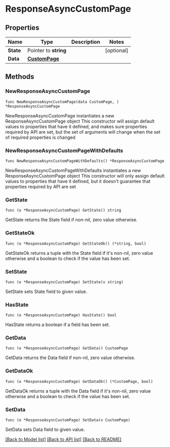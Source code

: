 # ResponseAsyncCustomPage

## Properties

Name | Type | Description | Notes
------------ | ------------- | ------------- | -------------
**State** | Pointer to **string** |  | [optional] 
**Data** | [**CustomPage**](CustomPage.md) |  | 

## Methods

### NewResponseAsyncCustomPage

`func NewResponseAsyncCustomPage(data CustomPage, ) *ResponseAsyncCustomPage`

NewResponseAsyncCustomPage instantiates a new ResponseAsyncCustomPage object
This constructor will assign default values to properties that have it defined,
and makes sure properties required by API are set, but the set of arguments
will change when the set of required properties is changed

### NewResponseAsyncCustomPageWithDefaults

`func NewResponseAsyncCustomPageWithDefaults() *ResponseAsyncCustomPage`

NewResponseAsyncCustomPageWithDefaults instantiates a new ResponseAsyncCustomPage object
This constructor will only assign default values to properties that have it defined,
but it doesn't guarantee that properties required by API are set

### GetState

`func (o *ResponseAsyncCustomPage) GetState() string`

GetState returns the State field if non-nil, zero value otherwise.

### GetStateOk

`func (o *ResponseAsyncCustomPage) GetStateOk() (*string, bool)`

GetStateOk returns a tuple with the State field if it's non-nil, zero value otherwise
and a boolean to check if the value has been set.

### SetState

`func (o *ResponseAsyncCustomPage) SetState(v string)`

SetState sets State field to given value.

### HasState

`func (o *ResponseAsyncCustomPage) HasState() bool`

HasState returns a boolean if a field has been set.

### GetData

`func (o *ResponseAsyncCustomPage) GetData() CustomPage`

GetData returns the Data field if non-nil, zero value otherwise.

### GetDataOk

`func (o *ResponseAsyncCustomPage) GetDataOk() (*CustomPage, bool)`

GetDataOk returns a tuple with the Data field if it's non-nil, zero value otherwise
and a boolean to check if the value has been set.

### SetData

`func (o *ResponseAsyncCustomPage) SetData(v CustomPage)`

SetData sets Data field to given value.



[[Back to Model list]](../README.md#documentation-for-models) [[Back to API list]](../README.md#documentation-for-api-endpoints) [[Back to README]](../README.md)


